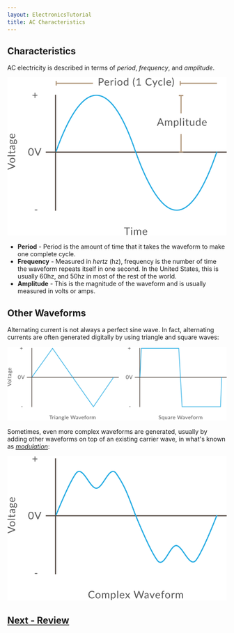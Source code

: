```yaml
---
layout: ElectronicsTutorial
title: AC Characteristics
---
```


## Characteristics

AC electricity is described in terms of _period_, _frequency_, and _amplitude_.

![](../Alternating_Current.svg)

* **Period** - Period is the amount of time that it takes the waveform to make one complete cycle.
* **Frequency** - Measured in _hertz_ (hz), frequency is the number of time the waveform repeats itself in one second. In the United States, this is usually 60hz, and 50hz in most of the rest of the world.
* **Amplitude** - This is the magnitude of the waveform and is usually measured in volts or amps.

## Other Waveforms

Alternating current is not always a perfect sine wave. In fact, alternating currents are often generated digitally by using triangle and square waves:

![](../Triangle_Square_AC_Waveforms.svg)

Sometimes, even more complex waveforms are generated, usually by adding other waveforms on top of an existing carrier wave, in what's known as [_modulation_](https://en.wikipedia.org/wiki/Modulation):

![](../Complex_AC_Waveform.svg)

<!-- probably confusing, given that radio transmissions are broadcasted wirelessly, even if it's the same physics

In fact, this is how radio transmissions work! A message signal is added to a carrier signal, for instance 107.7 MHZ, then a radio reciever "tunes" into that particular frequency of carrier signal, and then subtracts it from the transmission, leaving only the message signal.

-->

## [Next - Review](../Review)

<br/>